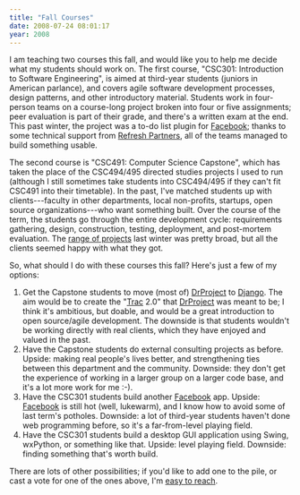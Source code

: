 ```yaml
---
title: "Fall Courses"
date: 2008-07-24 08:01:17
year: 2008
---
```

I am teaching two courses this fall, and would like you to help me decide what my students should work on.  The first course, "CSC301: Introduction to Software Engineering", is aimed at third-year students (juniors in American parlance), and covers agile software development processes, design patterns, and other introductory material.  Students work in four-person teams on a course-long project broken into four or five assignments; peer evaluation is part of their grade, and there's a written exam at the end. This past winter, the project was a to-do list plugin for <a href="http://www.facebook.com">Facebook</a>; thanks to some technical support from <a href="http://refreshpartners.com/">Refresh Partners</a>, all of the teams managed to build something usable.

The second course is "CSC491: Computer Science Capstone", which has taken the place of the CSC494/495 directed studies projects I used to run (although I still sometimes take students into CSC494/495 if they can't fit CSC491 into their timetable).  In the past, I've matched students up with clients---faculty in other departments, local non-profits, startups, open source organizations---who want something built.  Over the course of the term, the students go through the entire development cycle: requirements gathering, design, construction,  testing, deployment, and post-mortem evaluation.  The <a href="http://www.cs.toronto.edu/~gvwilson/2008-winter-showcase.pdf">range of projects</a> last winter was pretty broad, but all the clients seemed happy with what they got.

So, what should I do with these courses this fall?  Here's just a few of my options:
<ol>
	<li>Get the Capstone students to move (most of) <a href="http://www.drproject.org">DrProject</a> to <a href="http://www.djangoproject.com/">Django</a>. The aim would be to create the "<a href="http://trac.edgewall.org">Trac</a> 2.0" that <a href="http://www.drproject.org">DrProject</a> was meant to be; I think it's ambitious, but doable, and would be a great introduction to open source/agile development. The downside is that students wouldn't be working directly with real clients, which they have enjoyed and valued in the past.</li>
	<li>Have the Capstone students do external consulting projects as before. Upside: making real people's lives better, and strengthening ties between this department and the community. Downside: they don't get the experience of working in a larger group on a larger code base, and it's a lot more work for me :-).</li>
	<li>Have the CSC301 students build another <a href="http://www.facebook.com">Facebook</a> app. Upside: <a href="http://www.facebook.com">Facebook</a> is still hot (well, lukewarm), and I know how to avoid some of last term's potholes.  Downside: a lot of third-year students haven't done web programming before, so it's a far-from-level playing field.</li>
	<li>Have the CSC301 students build a desktop GUI application using Swing, wxPython, or something like that. Upside: level playing field. Downside: finding something that's worth build.</li>
</ol>
There are lots of other possibilities; if you'd like to add one to the pile, or cast a vote for one of the ones above, I'm <a href="mailto:gvwilson@cs.toronto.edu">easy to reach</a>.
